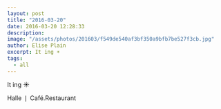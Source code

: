 ```yaml
---
layout: post
title: "2016-03-20"
date: 2016-03-20 12:28:33
description: 
image: "/assets/photos/201603/f549de540af3bf350a9bfb7be527f3cb.jpg"
author: Elise Plain
excerpt: It ing ☀️
tags: 
  - all
---
```


It ing ☀️
<p></p>
Halle ❘ Café.Restaurant